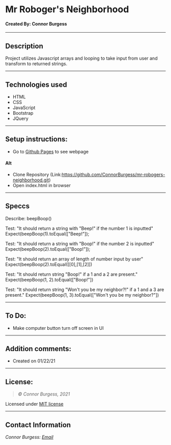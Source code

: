 # Mr Roboger's Neighborhood
#### Created By: Connor Burgess

* * *

## Description  
Project utilizes Javascript arrays and looping to take input from user and transform to returned strings.

* * *

## Technologies used
* HTML
* CSS
* JavaScript
* Bootstrap
* JQuery

* * *

## Setup instructions:  
* Go to [Github Pages](Link) to see webpage
#### Alt
* Clone Repository (Link:https://github.com/ConnorBurgess/mr-robogers-neighborhood.git)
* Open index.html in browser

* * *

## Speccs

Describe: beepBoop()

Test: "It should return a string with "Beep!" if the number 1 is inputted"
Expect(beepBoop(1).toEqual(["Beep!"]);

Test: "It should return a string with "Boop!" if the number 2 is inputted"
Expect(beepBoop(2).toEqual(["Boop!"]);

Test: "It should return an array of length of number input by user"
Expect(beepBoop(2).toEqual([[0],[1],[2]])

Test: "It should return string "Boop!" if a 1 and a 2 are present."
Expect(beepBoop(1, 2).toEqual(["Boop!"])

Test: "It should return string "Won't you be my neighbor?!" if a 1 and a 3 are present."
Expect(beepBoop(1, 3).toEqual(["Won't you be my neighbor?"])


* * *

## To Do:
* Make computer button turn off screen in UI

* * *

## Addition comments:
* Created on 01/22/21  


* * *

## License:
> *&copy; Connor Burgess, 2021*

Licensed under [MIT license](https://mit-license.org/)

* * *

## Contact Information
_Connor Burgess: [Email](connorburgesscodes@gmail.com)_